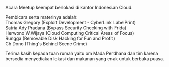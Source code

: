 Acara Meetup keempat berlokasi di kantor Indonesian Cloud.

Pembicara serta materinya adalah:
<br>Thomas Gregory (Exploit Development - CyberLink LabelPrint)
<br>Satria Ady Pradana (Bypass Security Checking with Frida)
<br>Herwono W.Wijaya (Cloud Computing Critical Areas of Focus)
<br>Rungga (Removable Disk Hacking for Fun and Profit)
<br>Ch Dono (Thing's Behind Scene Crime)

<p>
Terima kasih kepada tuan rumah yaitu om Mada Perdhana dan tim karena bersedia menyediakan lokasi dan makanan yang enak untuk berbuka puasa.
